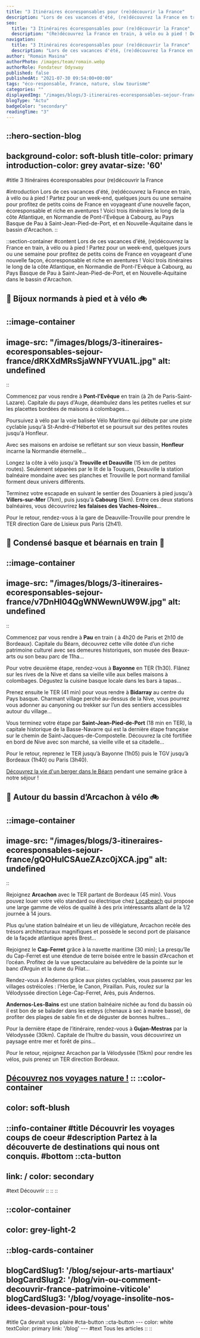 ```yaml
---
title: "3 Itinéraires écoresponsables pour (re)découvrir la France"
description: "Lors de ces vacances d'été, (re)découvrez la France en train, à vélo ou à pied ! Partez pour un week-end, quelques jours ou une semaine pour profitez de petits coins de France en voyageant d'une nouvelle façon, écoresponsable et riche en aventures ! Voici trois itinéraires le long de la côte Atlantique, en Normandie de Pont-l'Evêque à Cabourg, au Pays Basque de Pau à Saint-Jean-Pied-de-Port, et en Nouvelle-Aquitaine dans le bassin d'Arcachon."
seo:
  title: "3 Itinéraires écoresponsables pour (re)découvrir la France"
  description: "(Re)découvrez la France en train, à vélo ou à pied ! Découvrez nos 3 suggestions écoresponsables à vivre, seul, en famille ou entre amis !"
navigation:
  title: "3 Itinéraires écoresponsables pour (re)découvrir la France"
  description: "Lors de ces vacances d'été, (re)découvrez la France en train, à vélo ou à pied ! Partez pour un week-end, quelques jours ou une semaine pour profitez de petits coins de France en voyageant d'une nouvelle façon, écoresponsable et riche en aventures ! Voici trois itinéraires le long de la côte Atlantique, en Normandie de Pont-l'Evêque à Cabourg, au Pays Basque de Pau à Saint-Jean-Pied-de-Port, et en Nouvelle-Aquitaine dans le bassin d'Arcachon."
author: "Romain Masina"
authorPhoto: /images/team/romain.webp
authorRole: Fondateur Odysway
published: false
publishedAt: "2021-07-30 09:54:00+00:00"
tags: "éco-responsable, France, nature, slow tourisme"
categories: ""
displayedImg: "/images/blogs/3-itineraires-ecoresponsables-sejour-france/cqEPkzG1RoqQZKzJ3uu8.jpg"
blogType: "Actu"
badgeColor: "secondary"
readingTime: "3"
---
```


::hero-section-blog
---
background-color: soft-blush
title-color: primary
introduction-color: grey
avatar-size: '60'
---
#title
3 Itinéraires écoresponsables pour (re)découvrir la France

#introduction
Lors de ces vacances d'été, (re)découvrez la France en train, à vélo ou à pied ! Partez pour un week-end, quelques jours ou une semaine pour profitez de petits coins de France en voyageant d'une nouvelle façon, écoresponsable et riche en aventures ! Voici trois itinéraires le long de la côte Atlantique, en Normandie de Pont-l'Evêque à Cabourg, au Pays Basque de Pau à Saint-Jean-Pied-de-Port, et en Nouvelle-Aquitaine dans le bassin d'Arcachon.
::

::section-container
#content
Lors de ces vacances d'été, (re)découvrez la France en train, à vélo ou à pied ! Partez pour un week-end, quelques jours ou une semaine pour profitez de petits coins de France en voyageant d'une nouvelle façon, écoresponsable et riche en aventures ! Voici trois itinéraires le long de la côte Atlantique, en Normandie de Pont-l'Evêque à Cabourg, au Pays Basque de Pau à Saint-Jean-Pied-de-Port, et en Nouvelle-Aquitaine dans le bassin d'Arcachon.

## 🥾 **Bijoux normands à pied et à vélo** 🚲

::image-container
---
image-src: "/images/blogs/3-itineraires-ecoresponsables-sejour-france/dRKXdMRsSjaWNFYVUA1L.jpg"
alt: undefined
---
::

Commencez par vous rendre à **Pont-l'Evêque** en train (à 2h de Paris-Saint-Lazare). Capitale du pays d'Auge, déambulez dans les petites ruelles et sur les placettes bordées de maisons à colombages... 

Poursuivez à vélo par la voie balisée Vélo Maritime qui débute par une piste cyclable jusqu'à St-André-d'Hébertot et se poursuit sur des petites routes jusqu'à Honfleur. 

Avec ses maisons en ardoise se reflétant sur son vieux bassin, **Honfleur** incarne la Normandie éternelle...

Longez la côte à vélo jusqu'à **Trouville et Deauville** (15 km de petites routes). Seulement séparées par le lit de la Touques, Deauville la station balnéaire mondaine avec ses planches et Trouville le port normand familial forment deux univers différents. 

Terminez votre escapade en suivant le sentier des Douaniers à pied jusqu'à **Villers-sur-Mer** (7km), puis jusqu'à **Cabourg** (5km). Entre ces deux stations balnéaires, vous découvrirez **les falaises des Vaches-Noires**…

Pour le retour, rendez-vous à la gare de Deauville-Trouville pour prendre le TER direction Gare de Lisieux puis Paris (2h41). 

## 🐑 **Condensé basque et béarnais en train** 🚉

::image-container
---
image-src: "/images/blogs/3-itineraires-ecoresponsables-sejour-france/v7DnHl04QgWNWewnUW9W.jpg"
alt: undefined
---
::

Commencez par vous rendre à **Pau** en train ( à 4h20 de Paris et 2h10 de Bordeaux). Capitale du Béarn, découvrez cette ville dotée d’un riche patrimoine culturel avec ses demeures historiques, son musée des Beaux-arts ou son beau parc de 11ha…

Pour votre deuxième étape, rendez-vous à **Bayonne** en TER (1h30). Flânez sur les rives de la Nive et dans sa vieille ville aux belles maisons à colombages. Dégustez la cuisine basque locale dans les bars à tapas…

Prenez ensuite le TER (41 min) pour vous rendre à **Bidarray** au centre du Pays basque. Charmant village perché au-dessus de la Nive, vous pourrez vous adonner au canyoning ou trekker sur l’un des sentiers accessibles autour du village…

Vous terminez votre étape par **Saint-Jean-Pied-de-Port** (18 min en TER), la capitale historique de la Basse-Navarre qui est la dernière étape française sur le chemin de Saint-Jacques-de-Compostelle. Découvrez la cité fortifiée en bord de Nive avec son marché, sa vieille ville et sa citadelle…

Pour le retour, reprenez le TER jusqu’à Bayonne (1h05) puis le TGV jusqu’à Bordeaux (1h40) ou Paris (3h40).

[Découvrez la vie d'un berger dans le Béarn](https://odysway.com/voyages/sejour-berger-bearn?utm_source=article&utm_medium=blog&utm_campaign=itin%C3%A9raires+%C3%A9coresponsables) pendant une semaine grâce à notre séjour !

## 🌊 **Autour du bassin d’Arcachon à vélo** 🚲

::image-container
---
image-src: "/images/blogs/3-itineraires-ecoresponsables-sejour-france/gQOHulCSAueZAzc0jXCA.jpg"
alt: undefined
---
::

Rejoignez **Arcachon** avec le TER partant de Bordeaux (45 min). Vous pouvez louer votre vélo standard ou électrique chez [Locabeach](https://locabeach.com/) qui propose une large gamme de vélos de qualité à des prix intéressants allant de la 1/2 journée à 14 jours. 

Plus qu’une station balnéaire et un lieu de villégiature, Arcachon recèle des trésors architecturaux magnifiques et possède le second port de plaisance de la façade atlantique après Brest…

Rejoignez le **Cap-Ferret** grâce à la navette maritime (30 min); La presqu’île du Cap-Ferret est une étendue de terre boisée entre le bassin d’Arcachon et l’océan. Profitez de la vue spectaculaire au belvédère de la pointe sur le banc d’Arguin et la dune du Pilat…

Rendez-vous à Andernos grâce aux pistes cyclables, vous passerez par les villages ostréicoles : l’Herbe, le Canon, Piraillan. Puis, roulez sur la Vélodyssée direction Lège-Cap-Ferret, Arès, puis Andernos.

**Andernos-Les-Bains** est une station balnéaire nichée au fond du bassin où il est bon de se balader dans les esteys (chenaux à sec à marée basse), de profiter des plages de sable fin et de déguster de bonnes huîtres…

Pour la dernière étape de l’itinéraire, rendez-vous à **Gujan-Mestras** par la Vélodyssée (30km). Capitale de l’huître du bassin, vous découvrirez un paysage entre mer et forêt de pins…

Pour le retour, rejoignez Arcachon par la Vélodyssée (15km) pour rendre les vélos, puis prenez un TER direction Bordeaux.

[Découvrez nos voyages nature !](https://odysway.com/thematiques/voyage-nature)
::
::color-container
---
color: soft-blush
---
  ::info-container
  #title
  Découvrir les voyages coups de coeur
  #description
  Partez à la découverte de destinations qui nous ont conquis.
  #bottom
  ::cta-button
  ---
  link: /
  color: secondary
  ---
  #text
  Découvrir
  ::
  ::
::

::color-container
---
color: grey-light-2
---
  ::blog-cards-container
  ---
  blogCardSlug1: '/blog/sejour-arts-martiaux' 
  blogCardSlug2: '/blog/vin-ou-comment-decouvrir-france-patrimoine-viticole' 
  blogCardSlug3: '/blog/voyage-insolite-nos-idees-devasion-pour-tous' 
  ---
  #title
  Ça devrait vous plaire
  #cta-button
    ::cta-button
    ---
    color: white
    textColor: primary
    link: '/blog'
    ---
    #text
    Tous les  articles
    ::
  ::
